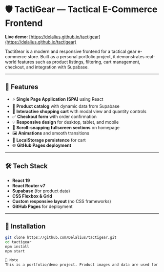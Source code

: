 # 🛡️ TactiGear — Tactical E-Commerce Frontend

**Live demo:** [https://delalius.github.io/tactigear](https://delalius.github.io/tactigear)

TactiGear is a modern and responsive frontend for a tactical gear e-commerce store. Built as a personal portfolio project, it demonstrates real-world features such as product listings, filtering, cart management, checkout, and integration with Supabase.

---

## 🚀 Features

- ⚡ **Single Page Application (SPA)** using React
- 🎯 **Product catalog** with dynamic data from Supabase
- 🛒 **Interactive shopping cart** with modal view and quantity controls
- ✅ **Checkout form** with order confirmation
- 💡 **Responsive design** for desktop, tablet, and mobile
- 🎨 **Scroll-snapping fullscreen sections** on homepage
- 🖼️ **Animations** and smooth transitions
- 🧠 **LocalStorage persistence** for cart
- 🌐 **GitHub Pages deployment**

---

## 🛠️ Tech Stack

- **React 19**
- **React Router v7**
- **Supabase** (for product data)
- **CSS Flexbox & Grid**
- **Custom responsive layout** (no CSS frameworks)
- **GitHub Pages** for deployment

---

## 🧰 Installation

```bash
git clone https://github.com/Delalius/tactigear.git
cd tactigear
npm install
npm start

📌 Note
This is a portfolio/demo project. Product images and data are used for educational purposes only and belong to their respective owners.